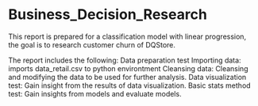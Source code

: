 # Business_Decision_Research
This report is prepared for a classification model with linear progression, the goal is to research customer churn of DQStore.

The report includes the following:
Data preparation test
Importing data: imports data_retail.csv to python environtment
Cleansing data: Cleansing and modifying the data to be used for further analysis.
Data visualization test: Gain insight from the results of data visualization.
Basic stats method test: Gain insights from models and evaluate models.
